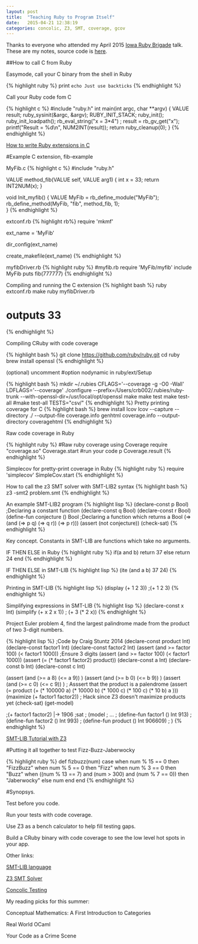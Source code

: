 ```yaml
---
layout: post
title:  "Teaching Ruby to Program Itself"
date:   2015-04-21 12:38:19
categories: concolic, Z3, SMT, coverage, gcov
---
```


Thanks to everyone who attended my April 2015 [Iowa Ruby Brigade](http://www.iowaruby.org) talk. These are my notes, source code is [here](https://github.com/chadbrewbaker/TeachRubyToProgramItself).

##How to call C from Ruby

Easymode, call your C binary from the shell in Ruby

{% highlight ruby %}
print `echo Just use backticks`
{% endhighlight %}

Call your Ruby code fom C

{% highlight c %}
#include "ruby.h"
int main(int argc, char **argv) { 
  VALUE result;
  ruby_sysinit(&argc, &argv);
  RUBY_INIT_STACK;
  ruby_init();
  ruby_init_loadpath();
  rb_eval_string("x = 3*4") ;
  result = rb_gv_get("x");
  printf("Result = %d\n", NUM2INT(result));
  return ruby_cleanup(0);
}
{% endhighlight %}


[How to write Ruby extensions in C](https://github.com/ruby/ruby/blob/trunk/doc/extension.rdoc)

#Example C extension, fib-example

MyFib.c
{% highlight c %}
#include "ruby.h"

VALUE method_fib(VALUE self, VALUE arg1) {
        int x = 33;
        return INT2NUM(x);
}

void Init_myfib() {
	VALUE MyFib = rb_define_module("MyFib");
	rb_define_method(MyFib, "fib", method_fib, 1);	
}
{% endhighlight %}

extconf.rb
{% highlight rb%}
require 'mkmf'

ext_name = 'MyFib'

dir_config(ext_name)

create_makefile(ext_name)
{% endhighlight %}

myfibDriver.rb
{% highlight ruby  %}
#myfib.rb
require 'MyFib/myfib'
include MyFib
puts fib(777777)
{% endhighlight %}

Compiling and running the C extension
{% highlight bash %}
ruby extconf.rb
make
ruby myfibDriver.rb
# outputs 33
{% endhighlight %}



Compiling CRuby with code coverage 

{% highlight bash %}
git clone https://github.com/ruby/ruby.git
cd ruby
brew install openssl 
{% endhighlight %}

(optional) uncomment #option nodynamic in ruby/ext/Setup 

{% highlight bash %}
mkdir ~/.rubies
CFLAGS='--coverage -g -O0 -Wall' LDFLAGS='--coverage'   ./configure --prefix=/Users/crb002/.rubies/ruby-trunk --with-openssl-dir=/usr/local/opt/openssl
make
make test
make test-all
#make test-all TESTS="csv/"
{% endhighlight %}
Pretty printing coverage for C
{% highlight bash %}
brew install lcov
lcov --capture --directory ./  --output-file coverage.info
genhtml coverage.info --output-directory coveragehtml
{% endhighlight %}

Raw code coverage in Ruby

{% highlight ruby %}
#Raw ruby coverage using Coverage
require "coverage.so"
Coverage.start
#run your code
p Coverage.result
{% endhighlight %}


Simplecov for pretty-print coverage in Ruby
{% highlight ruby %}
require 'simplecov'
SimpleCov.start
{% endhighlight %}

How to call the z3 SMT solver with SMT-LIB2 syntax
{% highlight bash %}
z3 -smt2 problem.smt
{% endhighlight %}


An example SMT-LIB2 program
{% highlight lisp %}
(declare-const p Bool) ;Declaring a constant function
(declare-const q Bool)
(declare-const r Bool)
(define-fun conjecture () Bool  ;Declaring a function which returns a Bool 
	(=> (and (=> p q) (=> q r))
		(=> p r)))
(assert (not conjecture))
(check-sat)
{% endhighlight %}

Key concept. Constants in SMT-LIB are functions which take no arguments.


IF THEN ELSE in Ruby
{% highlight ruby %}
if(a and b)
	return 37
else
   return 24
end
{% endhighlight %}

IF THEN ELSE in SMT-LIB
{% highlight lisp %}
(ite (and a b) 37 24)
{% endhighlight %}

Printing in SMT-LIB
{% highlight lisp %}
(display (+ 1 2 3))  ;(+ 1 2 3)
{% endhighlight %}


Simplifying expressions in SMT-LIB
{% highlight lisp %}
(declare-const x Int)
(simplify (+ x 2 x 1)) ; (+ 3 (* 2 x)) 
{% endhighlight %}


Project Euler problem 4, find the largest palindrome made from the product of two 3-digit numbers.

{% highlight lisp %}
;Code by Craig Stuntz 2014
(declare-const product Int)
(declare-const factor1 Int)
(declare-const factor2 Int)
(assert (and >= factor 100) (< factor1 1000)) ;Ensure 3 digits
(assert (and >= factor 100) (< factor1 1000))
(assert (= (* factor1 factor2) product))
(declare-const a Int)
(declare-const b Int)
(declare-const c Int)

(assert (and (>= a 8)  (<= a 9)) )
(assert (and (>= b 0)  (<= b 9)) )
(assert (and (>= c 0)  (<= c 9)) )
; Asssert that the product is a palendrome
(assert (= product (+ (* 100000  a)  (* 10000  b)  (* 1000  c) (* 100  c)  (* 10 b) a )))
(maximize (+ factor1 factor2)) ; Hack since Z3 doesn't maximize products yet
(check-sat)
(get-model)

;(+ factor1 factor2) |-> 1906
;sat
; (model
; ...
; (define-fun factor1 () Int 913)
; (define-fun factor2 () Int 993)
; (define-fun product () Int 906609)
; )
{% endhighlight %}


[SMT-LIB Tutorial with Z3](http://rise4fun.com/Z3/tutorial/guide)


#Putting it all together to test Fizz-Buzz-Jaberwocky

{% highlight ruby %}
def fizbuzz(num)
   case
   when num % 15 == 0 then "FizzBuzz"
   when num % 5 == 0 then "Fizz"
   when num % 3 == 0 then "Buzz"
   when ((num % 13 == 7) and (num > 300) and (num % 7 == 0))  then "Jaberwocky"
   else num
   end
end
{% endhighlight %}

#Synopsys.


Test before you code.


Run your tests with code coverage.


Use Z3 as a bench calculator to help fill testing gaps.


Build a CRuby binary with code coverage to see the low level hot spots in your app.


Other links:

[SMT-LIB language](http://smt-lib.org)

[Z3 SMT Solver](https://github.com/Z3Prover/z3)

[Concolic Testing](http://en.wikipedia.org/wiki/Concolic_testing)


My reading picks for this summer: 

Conceptual Mathematics: A First Introduction to Categories


Real World OCaml


Your Code as a Crime Scene








